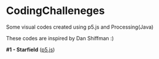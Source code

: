 # CodingChalleneges
Some visual codes created using p5.js and Processing(Java)

These codes are inspired by Dan Shiffman :)


**#1 - Starfield** ([p5.js](https://github.com/siddhantjain07/CodingChalleneges/tree/master/StarFeild))
